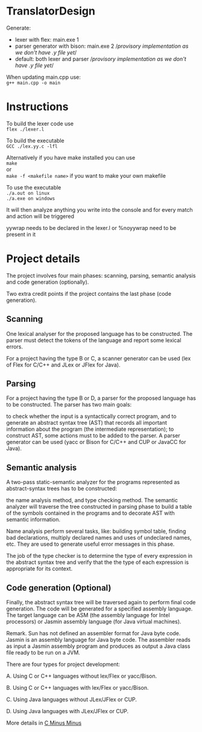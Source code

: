 # TranslatorDesign

Generate:

-   lexer with flex: main.exe 1
-   parser generator with bison: main.exe 2 /_provisory implementation as we don't have .y file yet_/
-   default: both lexer and parser /_provisory implementation as we don't have .y file yet_/

When updating main.cpp use:  
`g++ main.cpp -o main`

# Instructions

To build the lexer code use  
`flex ./lexer.l`

To build the executable  
`GCC ./lex.yy.c -lfl`

Alternatively if you have make installed you can use  
`make`  
or  
`make -f <makefile name>` if you want to make your own makefile

To use the executable  
`./a.out on linux`  
`./a.exe on windows`




It will then analyze anything you write into the console and for every match and action will be triggered

yywrap needs to be declared in the lexer.l or %noyywrap need to be present in it

# Project details

The project involves four main phases: scanning, parsing, semantic analysis and code generation (optionally).

Two extra credit points if the project contains the last phase (code generation).

## Scanning

One lexical analyser for the proposed language has to be constructed. The parser must detect the tokens of the language and report some lexical errors.

For a project having the type B or C, a scanner generator can be used (lex of Flex for C/C++ and JLex or JFlex for Java).

## Parsing

For a project having the type B or D, a parser for the proposed language has to be constructed. The parser has two main goals:

to check whether the input is a syntactically correct program, and
to generate an abstract syntax tree (AST) that records all important information about the program (the intermediate representation); to construct AST, some actions must to be added to the parser.
A parser generator can be used (yacc or Bison for C/C++ and CUP or JavaCC for Java).

## Semantic analysis

A two-pass static-semantic analyzer for the programs represented as abstract-syntax trees has to be constructed:

the name analysis method, and
type checking method.
The semantic analyzer will traverse the tree constructed in parsing phase to build a table of the symbols contained in the programs and to decorate AST with semantic information.

Name analysis perform several tasks, like: building symbol table, finding bad declarations, multiply declared names and uses of undeclared names, etc. They are used to generate useful error messages in this phase.

The job of the type checker is to determine the type of every expression in the abstract syntax tree and verify that the the type of each expression is appropriate for its context.

## Code generation (Optional)

Finally, the abstract syntax tree will be traversed again to perform final code generation. The code will be generated for a specified assembly language. The target language can be ASM (the assembly language for Intel processors) or Jasmin assembly language (for Java virtual machines).

Remark. Sun has not defined an assembler format for Java byte code. Jasmin is an assembly language for Java byte code. The assembler reads as input a Jasmin assembly program and produces as output a Java class file ready to be run on a JVM.

There are four types for project development:

A. Using C or C++ languages without lex/Flex or yacc/Bison.

B. Using C or C++ languages with lex/Flex or yacc/Bison.

C. Using Java languages without JLex/JFlex or CUP.

D. Using Java languages with JLex/JFlex or CUP.

More details in [C Minus Minus](./CMinusMinus.pdf)
